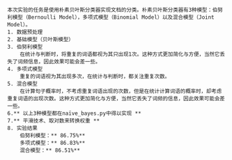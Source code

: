     本次实验的任务是使用朴素贝叶斯分类器实现文档的分类。朴素贝叶斯分类器有3种模型：伯努利模型（Bernoulli Model），多项式模型（Binomial Model）以及混合模型（Joint Model）。
    1. 数据预处理
    2. 基础模型（贝叶斯模型）
    3. 伯努利模型
        在统计与判断时，将重复的词语都视为其只出现1次。这种方式更加简化与方便，当然它丢失了词频信息，因此效果可能会差一些。
    4. 多项式模型
        重复的词语视为其出现多次，在统计与判断时，都关注重复次数。
    5. 混合模型
        在计算句子概率时，不考虑重复词语出现的次数，但是在统计计算词语的概率时，却考虑重复词语的出现次数。这种方式更加简化与方便，当然它丢失了词频的信息，因此效果可能会差一些。
    6.** 以上3种模型都在naïve_bayes.py中得以实现 ** 
    7.** 平滑技术、取对数来转换权重 ** 
    8. 实验结果
        伯努利模型：** 86.75%**
        多项式模型：** 86.83%**
        混合模型：** 86.51%**
